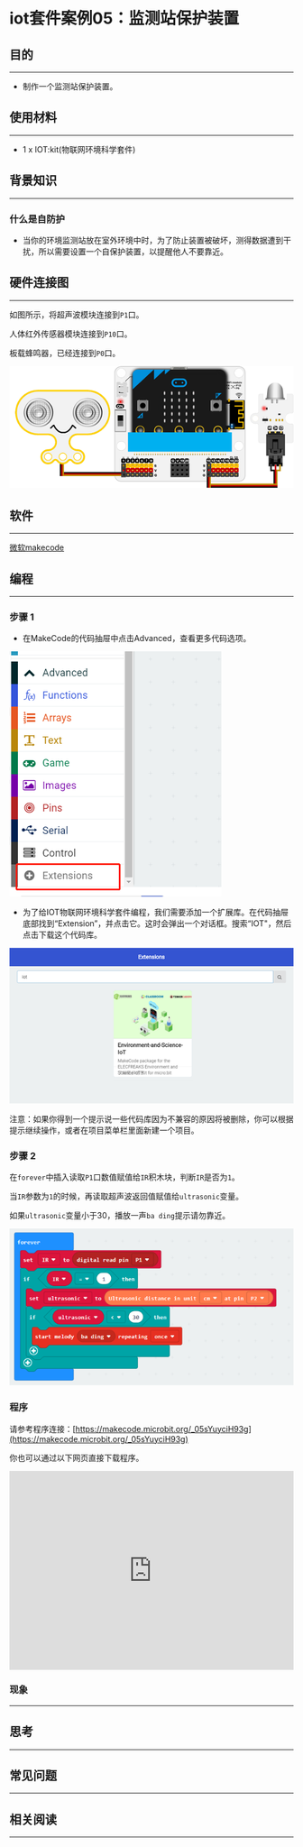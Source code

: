 # iot套件案例05：监测站保护装置

## 目的
---

- 制作一个监测站保护装置。


## 使用材料
---

- 1 x IOT:kit(物联网环境科学套件)


## 背景知识
---

### 什么是自防护

- 当你的环境监测站放在室外环境中时，为了防止装置被破坏，测得数据遭到干扰，所以需要设置一个自保护装置，以提醒他人不要靠近。                               


## 硬件连接图
---

如图所示，将超声波模块连接到`P1`口。

人体红外传感器模块连接到`P10`口。

板载蜂鸣器，已经连接到`P0`口。

![](./images/AzFJx69.png)

## 软件
---

[微软makecode](https://makecode.microbit.org/#)

## 编程
---

### 步骤 1
- 在MakeCode的代码抽屉中点击Advanced，查看更多代码选项。

![](./images/2qCyzQ7.png)

- 为了给IOT物联网环境科学套件编程，我们需要添加一个扩展库。在代码抽屉底部找到“Extension”，并点击它。这时会弹出一个对话框。搜索“IOT"，然后点击下载这个代码库。

![](./images/xfsOffX.png)

注意：如果你得到一个提示说一些代码库因为不兼容的原因将被删除，你可以根据提示继续操作，或者在项目菜单栏里面新建一个项目。

### 步骤 2

在`forever`中插入读取`P1`口数值赋值给`IR`积木块，判断`IR`是否为`1`。

当`IR`参数为`1`的时候，再读取超声波返回值赋值给`ultrasonic`变量。

如果`ultrasonic`变量小于30，播放一声`ba ding`提示请勿靠近。

![](./images/u5y3z9s.png)



### 程序

请参考程序连接：[https://makecode.microbit.org/_05sYuyciH93g](https://makecode.microbit.org/_05sYuyciH93g)

你也可以通过以下网页直接下载程序。

<div style="position:relative;height:0;padding-bottom:70%;overflow:hidden;"><iframe style="position:absolute;top:0;left:0;width:100%;height:100%;" src="https://makecode.microbit.org/#pub:_05sYuyciH93g" frameborder="0" sandbox="allow-popups allow-forms allow-scripts allow-same-origin"></iframe></div>  


### 现象
---

## 思考
---

## 常见问题
---

## 相关阅读  
---
